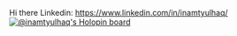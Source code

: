 Hi there
Linkedin: https://www.linkedin.com/in/inamtyulhaq/
[![@inamtyulhaq's Holopin board](https://holopin.me/inamtyulhaq)](https://holopin.io/@inamtyulhaq)
